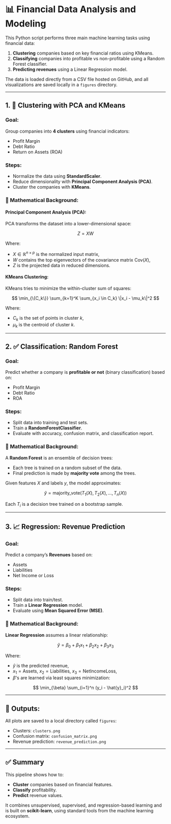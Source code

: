 
# 📊 Financial Data Analysis and Modeling

This Python script performs three main machine learning tasks using financial data:

1. **Clustering** companies based on key financial ratios using KMeans.
2. **Classifying** companies into profitable vs non-profitable using a Random Forest classifier.
3. **Predicting revenues** using a Linear Regression model.

The data is loaded directly from a CSV file hosted on GitHub, and all visualizations are saved locally in a `figures` directory.

---

## 1. 🔗 Clustering with PCA and KMeans

### Goal:

Group companies into **4 clusters** using financial indicators:

* Profit Margin
* Debt Ratio
* Return on Assets (ROA)

### Steps:

* Normalize the data using **StandardScaler**.
* Reduce dimensionality with **Principal Component Analysis (PCA)**.
* Cluster the companies with **KMeans**.

### 📐 Mathematical Background:

#### Principal Component Analysis (PCA):

PCA transforms the dataset into a lower-dimensional space:

$$
Z = XW
$$

Where:

* $X \in \mathbb{R}^{n \times p}$ is the normalized input matrix,
* $W$ contains the top eigenvectors of the covariance matrix $\text{Cov}(X)$,
* $Z$ is the projected data in reduced dimensions.

#### KMeans Clustering:

KMeans tries to minimize the within-cluster sum of squares:

$$
\min_{\{C_k\}} \sum_{k=1}^K \sum_{x_i \in C_k} \|x_i - \mu_k\|^2
$$

Where:

* $C_k$ is the set of points in cluster $k$,
* $\mu_k$ is the centroid of cluster $k$.

---

## 2. ✅ Classification: Random Forest

### Goal:

Predict whether a company is **profitable or not** (binary classification) based on:

* Profit Margin
* Debt Ratio
* ROA

### Steps:

* Split data into training and test sets.
* Train a **RandomForestClassifier**.
* Evaluate with accuracy, confusion matrix, and classification report.

### 📐 Mathematical Background:

A **Random Forest** is an ensemble of decision trees:

* Each tree is trained on a random subset of the data.
* Final prediction is made by **majority vote** among the trees.

Given features $X$ and labels $y$, the model approximates:

$$
\hat{y} = \text{majority_vote} \left( T_1(X), T_2(X), \dots, T_n(X) \right)
$$

Each $T_i$ is a decision tree trained on a bootstrap sample.

---

## 3. 📈 Regression: Revenue Prediction

### Goal:

Predict a company’s **Revenues** based on:

* Assets
* Liabilities
* Net Income or Loss

### Steps:

* Split data into train/test.
* Train a **Linear Regression** model.
* Evaluate using **Mean Squared Error (MSE)**.

### 📐 Mathematical Background:

**Linear Regression** assumes a linear relationship:

$$
\hat{y} = \beta_0 + \beta_1 x_1 + \beta_2 x_2 + \beta_3 x_3
$$

Where:

* $\hat{y}$ is the predicted revenue,
* $x_1 = \text{Assets}$, $x_2 = \text{Liabilities}$, $x_3 = \text{NetIncomeLoss}$,
* $\beta$'s are learned via least squares minimization:

$$
\min_{\beta} \sum_{i=1}^n (y_i - \hat{y}_i)^2
$$

---

## 📂 Outputs:

All plots are saved to a local directory called `figures`:

* Clusters: `clusters.png`
* Confusion matrix: `confusion_matrix.png`
* Revenue prediction: `revenue_prediction.png`

---

## ✅ Summary

This pipeline shows how to:

* **Cluster** companies based on financial features.
* **Classify** profitability.
* **Predict** revenue values.

It combines unsupervised, supervised, and regression-based learning and is built on **scikit-learn**, using standard tools from the machine learning ecosystem.

